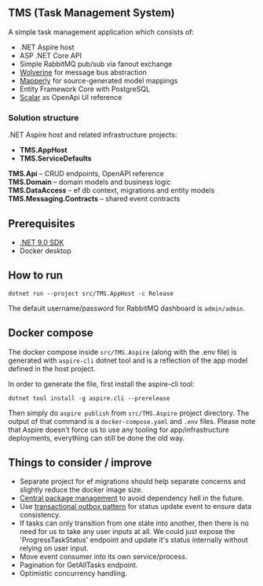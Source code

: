 ## TMS (Task Management System)

A simple task management application which consists of:

- .NET Aspire host
- ASP .NET Core API
- Simple RabbitMQ pub/sub via fanout exchange
- [Wolverine](https://github.com/JasperFx/wolverine) for message bus abstraction
- [Mapperly](https://github.com/riok/mapperly) for source-generated model mappings
- Entity Framework Core with PostgreSQL
- [Scalar](https://github.com/scalar/scalar) as OpenApi UI reference

### Solution structure

.NET Aspire host and related infrastructure projects:
- **TMS.AppHost**
- **TMS.ServiceDefaults**

**TMS.Api** – CRUD endpoints, OpenAPI reference  
**TMS.Domain** – domain models and business logic  
**TMS.DataAccess** – ef db context, migrations and entity models   
**TMS.Messaging.Contracts** – shared event contracts

## Prerequisites

- [.NET 9.0 SDK](https://dotnet.microsoft.com/en-us/download/dotnet/9.0)
- Docker desktop

## How to run

```dotnet run --project src/TMS.AppHost -c Release```

The default username/password for RabbitMQ dashboard is `admin/admin`.

## Docker compose

The docker compose inside `src/TMS.Aspire` (along with the .env file) is generated with `aspire-cli` dotnet tool and is
a reflection of the app model defined in the host project.

In order to generate the file, first install the aspire-cli tool:

```dotnet tool install -g aspire.cli --prerelease```

Then simply do `aspire publish` from `src/TMS.Aspire` project directory. The output of that command is a `docker-compose.yaml` and `.env` files.
Please note that Aspire doesn't force us to use any tooling for app/infrastructure deployments, everything can still be done the old way.

## Things to consider / improve

- Separate project for ef migrations should
  help separate concerns and slightly reduce the docker image size.
- [Central package management](https://learn.microsoft.com/en-us/nuget/consume-packages/central-package-management) to
  avoid dependency hell in the future.
- Use [transactional outbox pattern](https://wolverinefx.net/guide/durability/) for status update event to ensure data
  consistency.
- If tasks can only transition from one state into another, then there is no need for us to take any user inputs at all.
  We could just expose the 'ProgressTaskStatus' endpoint and update it's status internally without relying on user
  input.
- Move event consumer into its own service/process.
- Pagination for GetAllTasks endpoint.
- Optimistic concurrency handling.